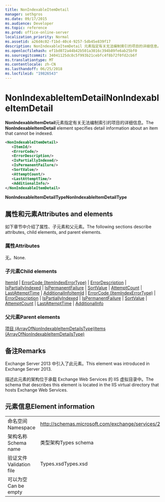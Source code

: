 ```yaml
---
title: NonIndexableItemDetail
manager: sethgros
ms.date: 09/17/2015
ms.audience: Developer
ms.topic: reference
ms.prod: office-online-server
localization_priority: Normal
ms.assetid: a26d4c02-f1bd-40c4-9257-5db45e839f17
description: NonIndexableItemDetail 元素指定有关无法编制索引的项目的详细信息。
ms.openlocfilehash: ef1bd072a44b42b501a3016c394b89fe6ab25bf0
ms.sourcegitcommit: 34041125dc8c5f993b21cebfc4f8b72f0fd2cb6f
ms.translationtype: MT
ms.contentlocale: zh-CN
ms.lasthandoff: 06/25/2018
ms.locfileid: "19826543"
---
```

# <a name="nonindexableitemdetail"></a><span data-ttu-id="7f75a-103">NonIndexableItemDetail</span><span class="sxs-lookup"><span data-stu-id="7f75a-103">NonIndexableItemDetail</span></span>

<span data-ttu-id="7f75a-104">**NonIndexableItemDetail**元素指定有关无法编制索引的项目的详细信息。</span><span class="sxs-lookup"><span data-stu-id="7f75a-104">The **NonIndexableItemDetail** element specifies detail information about an item that cannot be indexed.</span></span> 
  
```XML
<NonIndexableItemDetail>
   <ItemId/>
   <ErrorCode/>
   <ErrorDescription/>
   <IsPartiallyIndexed/>
   <IsPermanentFailure/>
   <SortValue/>
   <AttemptCount/>
   <LastAttemptTime/>
   <AdditionalInfo/>
</NonIndexableItemDetail>
```

 <span data-ttu-id="7f75a-105">**NonIndexableItemDetailType**</span><span class="sxs-lookup"><span data-stu-id="7f75a-105">**NonIndexableItemDetailType**</span></span>
## <a name="attributes-and-elements"></a><span data-ttu-id="7f75a-106">属性和元素</span><span class="sxs-lookup"><span data-stu-id="7f75a-106">Attributes and elements</span></span>

<span data-ttu-id="7f75a-107">如下章节中介绍了属性、子元素和父元素。</span><span class="sxs-lookup"><span data-stu-id="7f75a-107">The following sections describe attributes, child elements, and parent elements.</span></span>
  
### <a name="attributes"></a><span data-ttu-id="7f75a-108">属性</span><span class="sxs-lookup"><span data-stu-id="7f75a-108">Attributes</span></span>

<span data-ttu-id="7f75a-109">无。</span><span class="sxs-lookup"><span data-stu-id="7f75a-109">None.</span></span>
  
### <a name="child-elements"></a><span data-ttu-id="7f75a-110">子元素</span><span class="sxs-lookup"><span data-stu-id="7f75a-110">Child elements</span></span>

<span data-ttu-id="7f75a-111">[ItemId](itemid.md) | [ErrorCode (ItemIndexErrorType)](errorcode-itemindexerrortype.md) | [ErrorDescription](errordescription.md) | [IsPartiallyIndexed](ispartiallyindexed.md) | [IsPermanentFailure](ispermanentfailure.md) | [SortValue](sortvalue.md) | [AttemptCount](attemptcount.md)  |  [LastAttemptTime](lastattempttime.md) | [AdditionalInfo](additionalinfo.md)</span><span class="sxs-lookup"><span data-stu-id="7f75a-111">[ItemId](itemid.md) | [ErrorCode (ItemIndexErrorType)](errorcode-itemindexerrortype.md) | [ErrorDescription](errordescription.md) | [IsPartiallyIndexed](ispartiallyindexed.md) | [IsPermanentFailure](ispermanentfailure.md) | [SortValue](sortvalue.md) | [AttemptCount](attemptcount.md) | [LastAttemptTime](lastattempttime.md) | [AdditionalInfo](additionalinfo.md)</span></span>
  
### <a name="parent-elements"></a><span data-ttu-id="7f75a-112">父元素</span><span class="sxs-lookup"><span data-stu-id="7f75a-112">Parent elements</span></span>

[<span data-ttu-id="7f75a-113">项目 (ArrayOfNonIndexableItemDetailsType)</span><span class="sxs-lookup"><span data-stu-id="7f75a-113">Items (ArrayOfNonIndexableItemDetailsType)</span></span>](items-arrayofnonindexableitemdetailstype.md)
  
## <a name="remarks"></a><span data-ttu-id="7f75a-114">备注</span><span class="sxs-lookup"><span data-stu-id="7f75a-114">Remarks</span></span>

<span data-ttu-id="7f75a-115">Exchange Server 2013 中引入了此元素。</span><span class="sxs-lookup"><span data-stu-id="7f75a-115">This element was introduced in Exchange Server 2013.</span></span>
  
<span data-ttu-id="7f75a-116">描述此元素的架构位于承载 Exchange Web Services 的 IIS 虚拟目录中。</span><span class="sxs-lookup"><span data-stu-id="7f75a-116">The schema that describes this element is located in the IIS virtual directory that hosts Exchange Web Services.</span></span>
  
## <a name="element-information"></a><span data-ttu-id="7f75a-117">元素信息</span><span class="sxs-lookup"><span data-stu-id="7f75a-117">Element information</span></span>

|||
|:-----|:-----|
|<span data-ttu-id="7f75a-118">命名空间</span><span class="sxs-lookup"><span data-stu-id="7f75a-118">Namespace</span></span>  <br/> |http://schemas.microsoft.com/exchange/services/2006/types  <br/> |
|<span data-ttu-id="7f75a-119">架构名称</span><span class="sxs-lookup"><span data-stu-id="7f75a-119">Schema name</span></span>  <br/> |<span data-ttu-id="7f75a-120">类型架构</span><span class="sxs-lookup"><span data-stu-id="7f75a-120">Types schema</span></span>  <br/> |
|<span data-ttu-id="7f75a-121">验证文件</span><span class="sxs-lookup"><span data-stu-id="7f75a-121">Validation file</span></span>  <br/> |<span data-ttu-id="7f75a-122">Types.xsd</span><span class="sxs-lookup"><span data-stu-id="7f75a-122">Types.xsd</span></span>  <br/> |
|<span data-ttu-id="7f75a-123">可以为空</span><span class="sxs-lookup"><span data-stu-id="7f75a-123">Can be empty</span></span>  <br/> ||
   

